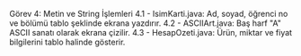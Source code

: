 Görev 4: Metin ve String İşlemleri
4.1 - IsimKarti.java: Ad, soyad, öğrenci no ve bölümü tablo şeklinde ekrana yazdırır.
4.2 - ASCIIArt.java: Baş harf "A" ASCII sanatı olarak ekrana çizilir.
4.3 - HesapOzeti.java: Ürün, miktar ve fiyat bilgilerini tablo halinde gösterir.
